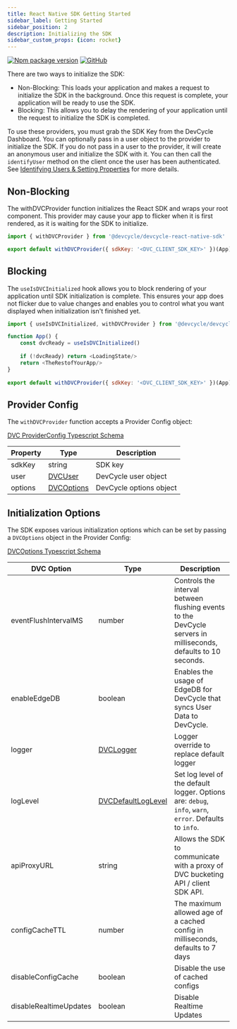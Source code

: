 ```yaml
---
title: React Native SDK Getting Started
sidebar_label: Getting Started
sidebar_position: 2
description: Initializing the SDK
sidebar_custom_props: {icon: rocket}
---
```


[![Npm package version](https://badgen.net/npm/v/@devcycle/devcycle-react-native-sdk)](https://www.npmjs.com/package/@devcycle/devcycle-react-native-sdk)
[![GitHub](https://img.shields.io/github/stars/devcyclehq/js-sdks.svg?style=social&label=Star&maxAge=2592000)](https://github.com/devcyclehq/js-sdks)

There are two ways to initialize the SDK:
* Non-Blocking: This loads your application and makes a request to initialize the SDK in the background. Once this request is complete,
  your application will be ready to use the SDK.
* Blocking: This allows you to delay the rendering of your application until the request to initialize the SDK is completed.

To use these providers, you must grab the SDK Key from the DevCycle Dashboard.
You can optionally pass in a user object to the provider to initialize the SDK.
If you do not pass in a user to the provider, it will create an anonymous user and initialize the SDK with it.
You can then call the `identifyUser` method on the client once the user has been authenticated.
See [Identifying Users & Setting Properties](/sdk/features/identify) for more details.

## Non-Blocking

The withDVCProvider function initializes the React SDK and wraps your root component. This provider may cause your app
to flicker when it is first rendered, as it is waiting for the SDK to initialize.

```js
import { withDVCProvider } from '@devcycle/devcycle-react-native-sdk'
```
```js
export default withDVCProvider({ sdkKey: '<DVC_CLIENT_SDK_KEY>' })(App)
```

## Blocking

The `useIsDVCInitialized` hook allows you to block rendering of your application until SDK initialization is complete. This ensures your app 
does not flicker due to value changes and enables you to control what you want displayed when initialization isn't finished yet.

```js
import { useIsDVCInitialized, withDVCProvider } from '@devcycle/devcycle-react-native-sdk'
```
```js
function App() {
    const dvcReady = useIsDVCInitialized()
    
    if (!dvcReady) return <LoadingState/>
    return <TheRestofYourApp/>
}
    
export default withDVCProvider({ sdkKey: '<DVC_CLIENT_SDK_KEY>' })(App)
```

## Provider Config

The `withDVCProvider` function accepts a Provider Config object:

[DVC ProviderConfig Typescript Schema](https://github.com/DevCycleHQ/js-sdks/blob/main/sdk/react/src/types.ts#L3)

| Property | Type | Description            |
|------------|------|------------------------|
| sdkKey | string | SDK key                |
| user | [DVCUser](https://github.com/DevCycleHQ/js-sdks/blob/main/sdk/js/src/types.ts#L55) | DevCycle user object   |
| options | [DVCOptions](https://github.com/DevCycleHQ/js-sdks/blob/main/sdk/js/src/types.ts#L44) | DevCycle options object |

## Initialization Options

The SDK exposes various initialization options which can be set by passing a `DVCOptions` object in the Provider Config:

[DVCOptions Typescript Schema](https://github.com/DevCycleHQ/js-sdks/blob/main/sdk/js/src/types.ts#L44)

| DVC Option | Type | Description |
|------------|------|-------------|
| eventFlushIntervalMS | number | Controls the interval between flushing events to the DevCycle servers in milliseconds, defaults to 10 seconds. |
| enableEdgeDB | boolean | Enables the usage of EdgeDB for DevCycle that syncs User Data to DevCycle. |
| logger | [DVCLogger](https://github.com/DevCycleHQ/js-sdks/blob/main/lib/shared/types/src/logger.ts#L2) | Logger override to replace default logger |
| logLevel | [DVCDefaultLogLevel](https://github.com/DevCycleHQ/js-sdks/blob/main/lib/shared/types/src/logger.ts#L12) | Set log level of the default logger. Options are: `debug`, `info`, `warn`, `error`. Defaults to `info`. |
| apiProxyURL | string | Allows the SDK to communicate with a proxy of DVC bucketing API / client SDK API. |
| configCacheTTL | number | The maximum allowed age of a cached config in milliseconds, defaults to 7 days |
| disableConfigCache | boolean | Disable the use of cached configs |
| disableRealtimeUpdates | boolean | Disable Realtime Updates |

